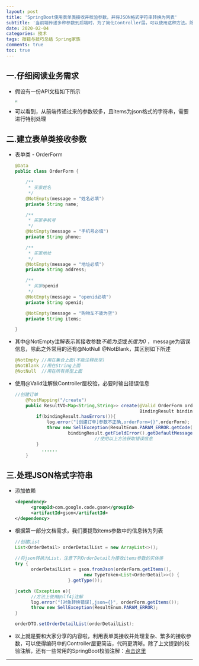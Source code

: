```yaml
---
layout: post
title: 'SpringBoot使用表单类接收并校验参数，并将JSON格式字符串转换为列表'
subtitle: '当前端传递多种参数到后端时，为了简化Controller层，可以使用这种方法。除此之外，本文还向大家介绍如何将前端传来的JSON格式字符串转换为我们需要的数据。'
date: 2020-02-04
categories: 技术
tags: 报错与技巧总结 Spring家族
comments: true
toc: true
---
```


## 一.仔细阅读业务需求

* 假设有一份API文档如下所示

  <img src="../../../assets/img/SpringBoot使用表单类接收复杂参数/p1.png" style="zoom:38%;" />

* 可以看到，从前端传递过来的参数较多，且items为json格式的字符串，需要进行特别处理



## 二.建立表单类接收参数

* 表单类 - OrderForm

  ~~~java
  @Data
  public class OrderForm {
  
      /**
       * 买家姓名
       */
      @NotEmpty(message = "姓名必填")
      private String name;
  
      /**
       * 买家手机号
       */
      @NotEmpty(message = "手机号必填")
      private String phone;
  
      /**
       * 买家地址
       */
      @NotEmpty(message = "地址必填")
      private String address;
  
      /**
       * 买家openid
       */
      @NotEmpty(message = "openid必填")
      private String openid;
  
      @NotEmpty(message = "购物车不能为空")
      private String items;
  
  }
  ~~~

* 其中@NotEmpty注解表示其接收参数*不能为空*或*长度为0* ，message为错误信息，除此之外常用的还有@NotNull @NotBlank，其区别如下所述

  ```java
  @NotEmpty //用在集合上面(不能注释枚举)
  @NotBlank //用在String上面
  @NotNull  //用在所有类型上面
  ```

* 使用@Valid注解做Controller层校验，必要时输出错误信息

  ~~~java
  //创建订单
      @PostMapping("/create")
      public ResultVO<Map<String,String>> create(@Valid OrderForm orderForm,
                                                 BindingResult bindingResult){
          if(bindingResult.hasErrors()){
              log.error("[创建订单]参数不正确,orderForm={}",orderForm);
              throw new SellException(ResultEnum.PARAM_ERROR.getCode(),
                      bindingResult.getFieldError().getDefaultMessage());
            					//使用以上方法获取错误信息
          }
  			......
      }
  ~~~



## 三.处理JSON格式字符串

* 添加依赖

  ~~~xml
  <dependency>
  		<groupId>com.google.code.gson</groupId>
  		<artifactId>gson</artifactId>
  </dependency>
  ~~~

* 根据第一部分文档需求，我们要提取items参数中的信息转为列表

  ~~~java
  //创建List
  List<OrderDetail> orderDetailList = new ArrayList<>();
         
  //将json转换为List，注意下列OrderDetail为接收items参数的实体类
  try {
  		orderDetailList = gson.fromJson(orderForm.getItems(),
               				new TypeToken<List<OrderDetail>>() {
                      }.getType()); 
  
  }catch (Exception e){
    	//方法上使用@Slf4j注解
  		log.error("[对象转换错误],json={}", orderForm.getItems());
  		throw new SellException(ResultEnum.PARAM_ERROR);
  }
  
  orderDTO.setOrderDetailList(orderDetailList);
  ~~~

* 以上就是要和大家分享的内容啦，利用表单类接收并处理复杂、繁多的接收参数，可以使得编码中的Controller层更简洁，代码更清晰。除了上文提到的校验注解，还有一些常用的SpringBoot校验注解：[点击这里](https://ba-nana.github.io/2020/02/04/SpringBoot%E4%B8%AD%E5%B8%B8%E7%94%A8%E7%9A%84%E6%A0%A1%E9%AA%8C%E6%B3%A8%E8%A7%A3.html)

------

